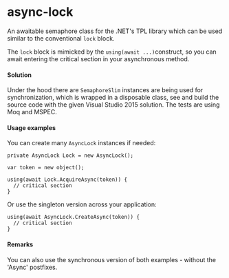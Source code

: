 # async-lock
An awaitable semaphore class for the .NET's TPL library which can be used similar to the conventional `lock` block. 

The `lock` block is mimicked by the `using(await ...)`construct, so you can await entering the critical section in your asynchronous method.

#### Solution
Under the hood there are `SemaphoreSlim` instances are being used for synchronization, which is wrapped in a disposable class,
see and build the source code with the given Visual Studio 2015 solution. The tests are using Moq and MSPEC.

#### Usage examples
You can create many `AsyncLock` instances if needed:
```
private AsyncLock Lock = new AsyncLock();

var token = new object();

using(await Lock.AcquireAsync(token)) {
  // critical section
}
```

Or use the singleton version across your application:
```
using(await AsyncLock.CreateAsync(token)) {
  // critical section
}
```

#### Remarks

You can also use the synchronous version of both examples - without the 'Async' postfixes.
